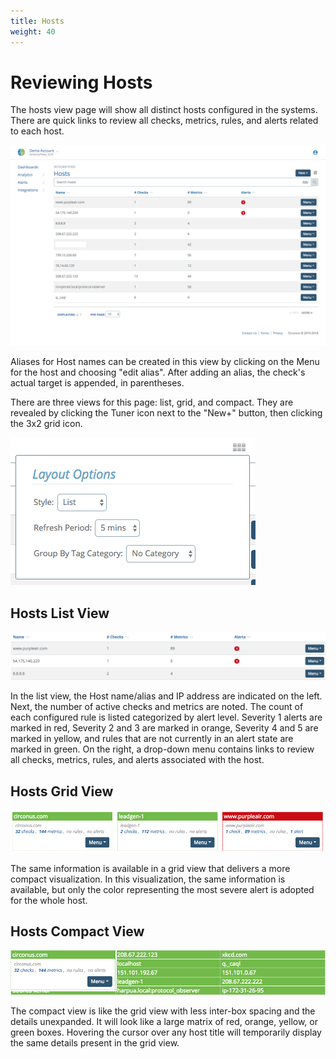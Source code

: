```yaml
---
title: Hosts
weight: 40
---
```


# Reviewing Hosts

The hosts view page will show all distinct hosts configured in the systems. There are quick links to review all checks, metrics, rules, and alerts related to each host.

![Image: 'hosts_view3.png'](../img/hosts_view3.png)

Aliases for Host names can be created in this view by clicking on the Menu for the host and choosing "edit alias". After adding an alias, the check's actual target is appended, in parentheses.

There are three views for this page: list, grid, and compact. They are revealed by clicking the Tuner icon next to the "New+" button, then clicking the 3x2 grid icon.

![Image: 'hosts_layout_options3.png'](../img/hosts_layout_options3.png)

## Hosts List View

![Image: 'hosts_list_view3.png'](../img/hosts_list_view3.png)

In the list view, the Host name/alias and IP address are indicated on the left. Next, the number of active checks and metrics are noted. The count of each configured rule is listed categorized by alert level. Severity 1 alerts are marked in red, Severity 2 and 3 are marked in orange, Severity 4 and 5 are marked in yellow, and rules that are not currently in an alert state are marked in green. On the right, a drop-down menu contains links to review all checks, metrics, rules, and alerts associated with the host.

## Hosts Grid View

![Image: 'hosts_grid_view3.png'](../img/hosts_grid_view3.png)

The same information is available in a grid view that delivers a more compact visualization. In this visualization, the same information is available, but only the color representing the most severe alert is adopted for the whole host.

## Hosts Compact View

![Image: 'hosts_compact_view3.png'](../img/hosts_compact_view3.png)

The compact view is like the grid view with less inter-box spacing and the details unexpanded. It will look like a large matrix of red, orange, yellow, or green boxes. Hovering the cursor over any host title will temporarily display the same details present in the grid view.
